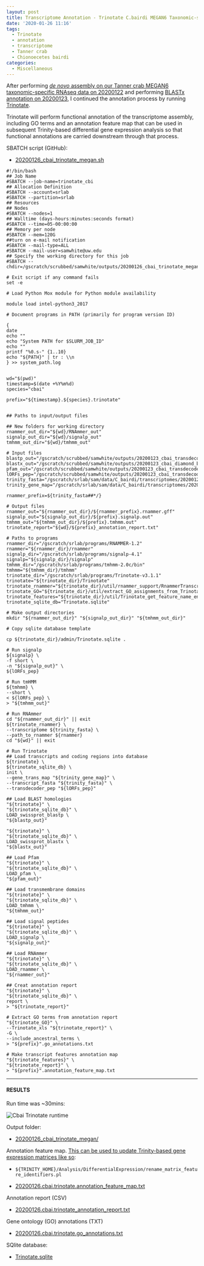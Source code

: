 ```yaml
---
layout: post
title: Transcriptome Annotation - Trinotate C.bairdi MEGAN6 Taxonomic-specific Trinity Assembly on Mox
date: '2020-01-26 11:16'
tags:
  - Trinotate
  - annotation
  - transcriptome
  - Tanner crab
  - Chionoecetes bairdi
categories:
  - Miscellaneous
---
```

After performing [_de novo_ assembly on our Tanner crab MEGAN6 taxonomic-specific RNAseq data on 20200122](https://robertslab.github.io/sams-notebook/2020/01/22/Transcriptome-Assembly-C.bairdi-with-MEGAN6-Taxonomy-specific-Reads-with-Trinity-on-Mox.html) and performing [BLASTx annotation on 20200123](https://robertslab.github.io/sams-notebook/2020/01/23/Transcriptome-Annotation-C.bairdi-MEGAN-Trinity-Assembly-Using-DIAMOND-BLASTx-on-Mox.html), I continued the annotation process by running [Trinotate](https://github.com/Trinotate/Trinotate.github.io/wiki).

Trinotate will perform functional annotation of the transcriptome assembly, including GO terms and an annotation feature map that can be used in subsequent Trinity-based differential gene expression analysis so that functional annotations are carried downstream through that process.

SBATCH script (GitHub):

- [20200126_cbai_trinotate_megan.sh](https://github.com/RobertsLab/sams-notebook/blob/master/sbatch_scripts/20200126_cbai_trinotate_megan.sh)

```shell
#!/bin/bash
## Job Name
#SBATCH --job-name=trinotate_cbi
## Allocation Definition
#SBATCH --account=srlab
#SBATCH --partition=srlab
## Resources
## Nodes
#SBATCH --nodes=1
## Walltime (days-hours:minutes:seconds format)
#SBATCH --time=05-00:00:00
## Memory per node
#SBATCH --mem=120G
##turn on e-mail notification
#SBATCH --mail-type=ALL
#SBATCH --mail-user=samwhite@uw.edu
## Specify the working directory for this job
#SBATCH --chdir=/gscratch/scrubbed/samwhite/outputs/20200126_cbai_trinotate_megan

# Exit script if any command fails
set -e

# Load Python Mox module for Python module availability

module load intel-python3_2017

# Document programs in PATH (primarily for program version ID)

{
date
echo ""
echo "System PATH for $SLURM_JOB_ID"
echo ""
printf "%0.s-" {1..10}
echo "${PATH}" | tr : \\n
} >> system_path.log


wd="$(pwd)"
timestamp=$(date +%Y%m%d)
species="cbai"

prefix="${timestamp}.${species}.trinotate"


## Paths to input/output files

## New folders for working directory
rnammer_out_dir="${wd}/RNAmmer_out"
signalp_out_dir="${wd}/signalp_out"
tmhmm_out_dir="${wd}/tmhmm_out"

# Input files
blastp_out="/gscratch/scrubbed/samwhite/outputs/20200123_cbai_transdecoder_megan/blastp_out/20200123.cbai.blastp.outfmt6"
blastx_out="/gscratch/scrubbed/samwhite/outputs/20200123_cbai_diamond_blastx_megan/20200122.C_bairdi.megan.Trinity.blastx.outfmt6"
pfam_out="/gscratch/scrubbed/samwhite/outputs/20200123_cbai_transdecoder_megan/pfam_out/20200123.cbai.pfam.domtblout"
lORFs_pep="/gscratch/scrubbed/samwhite/outputs/20200123_cbai_transdecoder_megan/20200122.C_bairdi.megan.Trinity.fasta.transdecoder_dir/longest_orfs.pep"
trinity_fasta="/gscratch/srlab/sam/data/C_bairdi/transcriptomes/20200122.C_bairdi.megan.Trinity.fasta"
trinity_gene_map="/gscratch/srlab/sam/data/C_bairdi/transcriptomes/20200122.C_bairdi.megan.Trinity.fasta.gene_trans_map"

rnammer_prefix=${trinity_fasta##*/}

# Output files
rnammer_out="${rnammer_out_dir}/${rnammer_prefix}.rnammer.gff"
signalp_out="${signalp_out_dir}/${prefix}.signalp.out"
tmhmm_out="${tmhmm_out_dir}/${prefix}.tmhmm.out"
trinotate_report="${wd}/${prefix}_annotation_report.txt"

# Paths to programs
rnammer_dir="/gscratch/srlab/programs/RNAMMER-1.2"
rnammer="${rnammer_dir}/rnammer"
signalp_dir="/gscratch/srlab/programs/signalp-4.1"
signalp="${signalp_dir}/signalp"
tmhmm_dir="/gscratch/srlab/programs/tmhmm-2.0c/bin"
tmhmm="${tmhmm_dir}/tmhmm"
trinotate_dir="/gscratch/srlab/programs/Trinotate-v3.1.1"
trinotate="${trinotate_dir}/Trinotate"
trinotate_rnammer="${trinotate_dir}/util/rnammer_support/RnammerTranscriptome.pl"
trinotate_GO="${trinotate_dir}/util/extract_GO_assignments_from_Trinotate_xls.pl"
trinotate_features="${trinotate_dir}/util/Trinotate_get_feature_name_encoding_attributes.pl"
trinotate_sqlite_db="Trinotate.sqlite"

# Make output directories
mkdir "${rnammer_out_dir}" "${signalp_out_dir}" "${tmhmm_out_dir}"

# Copy sqlite database template

cp ${trinotate_dir}/admin/Trinotate.sqlite .

# Run signalp
${signalp} \
-f short \
-n "${signalp_out}" \
${lORFs_pep}

# Run tmHMM
${tmhmm} \
--short \
< ${lORFs_pep} \
> "${tmhmm_out}"

# Run RNAmmer
cd "${rnammer_out_dir}" || exit
${trinotate_rnammer} \
--transcriptome ${trinity_fasta} \
--path_to_rnammer ${rnammer}
cd "${wd}" || exit

# Run Trinotate
## Load transcripts and coding regions into database
${trinotate} \
${trinotate_sqlite_db} \
init \
--gene_trans_map "${trinity_gene_map}" \
--transcript_fasta "${trinity_fasta}" \
--transdecoder_pep "${lORFs_pep}"

## Load BLAST homologies
"${trinotate}" \
"${trinotate_sqlite_db}" \
LOAD_swissprot_blastp \
"${blastp_out}"

"${trinotate}" \
"${trinotate_sqlite_db}" \
LOAD_swissprot_blastx \
"${blastx_out}"

## Load Pfam
"${trinotate}" \
"${trinotate_sqlite_db}" \
LOAD_pfam \
"${pfam_out}"

## Load transmembrane domains
"${trinotate}" \
"${trinotate_sqlite_db}" \
LOAD_tmhmm \
"${tmhmm_out}"

## Load signal peptides
"${trinotate}" \
"${trinotate_sqlite_db}" \
LOAD_signalp \
"${signalp_out}"

## Load RNAmmer
"${trinotate}" \
"${trinotate_sqlite_db}" \
LOAD_rnammer \
"${rnammer_out}"

## Creat annotation report
"${trinotate}" \
"${trinotate_sqlite_db}" \
report \
> "${trinotate_report}"

# Extract GO terms from annotation report
"${trinotate_GO}" \
--Trinotate_xls "${trinotate_report}" \
-G \
--include_ancestral_terms \
> "${prefix}".go_annotations.txt

# Make transcript features annotation map
"${trinotate_features}" \
"${trinotate_report}" \
> "${prefix}".annotation_feature_map.txt
```


---

#### RESULTS

Run time was ~30mins:

![Cbai Trinotate runtime](https://github.com/RobertsLab/sams-notebook/blob/master/images/screencaps/20200126_cbai_trinotate_megan_runtime.png?raw=true)

Output folder:

- [20200126_cbai_trinotate_megan/](https://gannet.fish.washington.edu/Atumefaciens/20200126_cbai_trinotate_megan/)


Annotation feature map. [This can be used to update Trinity-based gene expression matrices like so](https://github.com/trinityrnaseq/trinityrnaseq/wiki/Functional-Annotation-of-Transcripts):

- ```${TRINITY_HOME}/Analysis/DifferentialExpression/rename_matrix_feature_identifiers.pl```

- [20200126.cbai.trinotate.annotation_feature_map.txt](https://gannet.fish.washington.edu/Atumefaciens/20200126_cbai_trinotate_megan/20200126.cbai.trinotate.annotation_feature_map.txt)

Annotation report (CSV)

- [20200126.cbai.trinotate_annotation_report.txt](https://gannet.fish.washington.edu/Atumefaciens/20200126_cbai_trinotate_megan/20200126.cbai.trinotate_annotation_report.txt)

Gene ontology (GO) annotations (TXT)

- [20200126.cbai.trinotate.go_annotations.txt](https://gannet.fish.washington.edu/Atumefaciens/20200126_cbai_trinotate_megan/20200126.cbai.trinotate.go_annotations.txt)

SQlite database:

- [Trinotate.sqlite](https://gannet.fish.washington.edu/Atumefaciens/20200126_cbai_trinotate_megan/Trinotate.sqlite)
